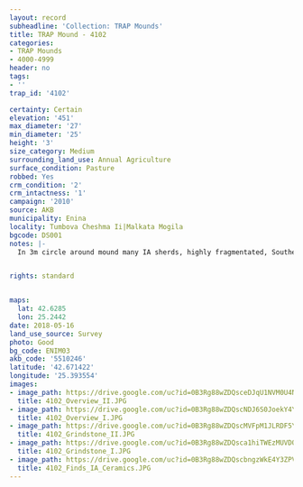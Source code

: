 ```yaml
---
layout: record
subheadline: 'Collection: TRAP Mounds'
title: TRAP Mound - 4102
categories:
- TRAP Mounds
- 4000-4999
header: no
tags:
- ''
trap_id: '4102'

certainty: Certain
elevation: '451'
max_diameter: '27'
min_diameter: '25'
height: '3'
size_category: Medium
surrounding_land_use: Annual Agriculture
surface_condition: Pasture
robbed: Yes
crm_condition: '2'
crm_intactness: '1'
campaign: '2010'
source: AKB
municipality: Enina
locality: Tumbova Cheshma Ii|Malkata Mogila
bgcode: DS001
notes: |-
  In 3m circle around mound many IA sherds, highly fragmentated, Southern of mound 3 big stones.


rights: standard


maps:
  lat: 42.6285
  lon: 25.2442
date: 2018-05-16
land_use_source: Survey
photo: Good
bg_code: ENIM03
akb_code: '5510246'
latitude: '42.671422'
longitude: '25.393554'
images:
- image_path: https://drive.google.com/uc?id=0B3Rg88wZDQsceDJqU1NVM0U4NGM
  title: 4102_Overview_II.JPG
- image_path: https://drive.google.com/uc?id=0B3Rg88wZDQscNDJ6S0JoekY4Ync
  title: 4102_Overview_I.JPG
- image_path: https://drive.google.com/uc?id=0B3Rg88wZDQscMVFpM1JLRDF5Y1U
  title: 4102_Grindstone_II.JPG
- image_path: https://drive.google.com/uc?id=0B3Rg88wZDQsca1hiTWEzMUVDQ3c
  title: 4102_Grindstone_I.JPG
- image_path: https://drive.google.com/uc?id=0B3Rg88wZDQscbngzWkE4Y3ZPVkU
  title: 4102_Finds_IA_Ceramics.JPG
---
```

